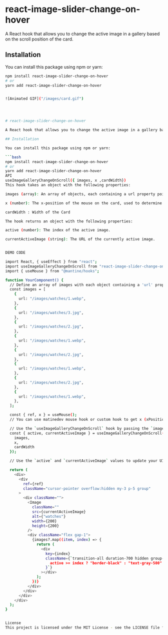 # react-image-slider-change-on-hover

A React hook that allows you to change the active image in a gallery based on the scroll position of the card.

## Installation

You can install this package using npm or yarn:

````bash
npm install react-image-slider-change-on-hover
# or
yarn add react-image-slider-change-on-hover


![Animated GIF]("/images/card.gif")




# react-image-slider-change-on-hover

A React hook that allows you to change the active image in a gallery based on the scroll position of the card.

## Installation

You can install this package using npm or yarn:

```bash
npm install react-image-slider-change-on-hover
# or
yarn add react-image-slider-change-on-hover
API
useImageGalleryChangeOnScroll({ images, x ,cardWidth})
This hook takes an object with the following properties:

images (array): An array of objects, each containing a url property pointing to the image URL.

x (number): The x-position of the mouse on the card, used to determine the active image.

cardWidth : Width of the Card 

The hook returns an object with the following properties:

active (number): The index of the active image.

currentActiveImage (string): The URL of the currently active image.


DEMO CODE

import React, { useEffect } from "react";
import useImageGalleryChangeOnScroll from "react-image-slider-change-on-hover";
import { useMouse } from "@mantine/hooks";

function YourComponent() {
  // Define an array of images with each object containing a 'url' property.
  const images = [
    {
      url: "/images/watches/1.webp",
    },
    {
      url: "/images/watches/3.jpg",
    },
    {
      url: "/images/watches/2.jpg",
    },
    {
      url: "/images/watches/1.webp",
    },
    {
      url: "/images/watches/2.jpg",
    },
    {
      url: "/images/watches/1.webp",
    },
    {
      url: "/images/watches/2.jpg",
    },
    {
      url: "/images/watches/1.webp",
    },
  ];

  const { ref, x } = useMouse();
  // You can use matinedev mouse hook or custom hook to get x (xPositionOfMouse) value of your card

  // Use the `useImageGalleryChangeOnScroll` hook by passing the `images` array and `x` position of the mouse on the card.
  const { active, currentActiveImage } = useImageGalleryChangeOnScroll({
    images,
    x,
    cardWidth
  });

  // Use the `active` and `currentActiveImage` values to update your UI.

  return (
    <div>
      <div
        ref={ref}
        className="cursor-pointer overflow:hidden my-3 p-5 group"
      >
        <div className="">
          <Image
            className=""
            src={currentActiveImage}
            alt={"watches"}
            width={200}
            height={200}
          />
          <div className="flex gap-1">
            {images?.map((item, index) => {
              return (
                <div
                  key={index}
                  className={`transition-all duration-700 hidden group-hover:block border-b-2 w-[100%] ${
                    active >= index ? "border-black" : "text-gray-500"
                  }`}
                ></div>
              );
            })}
          </div>
        </div>
      </div>
    </div>
  );
}


License
This project is licensed under the MIT License - see the LICENSE file for details.
````
